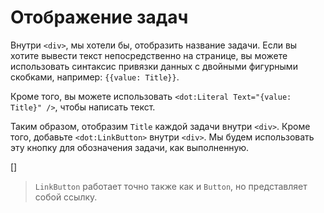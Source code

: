 ﻿Отображение задач
=================
Внутри `<div>`, мы хотели бы, отобразить название задачи. Если вы хотите вывести текст непосредственно на странице,
вы можете использовать синтаксис привязки данных с двойными фигурными скобками, например: `{{value: Title}}`.

Кроме того, вы можете использовать `<dot:Literal Text="{value: Title}" />`, чтобы написать текст.

Таким образом, отобразим `Title` каждой задачи внутри `<div>`. Кроме того, добавьте `<dot:LinkButton>` внутри `<div>`. Мы будем использовать эту кнопку для обозначения задачи, как выполненную.

[<DothtmlExercise Initial="samples/ToDoListView_Stage6.dothtml"
                  Final="samples/ToDoListView_Stage7.dothtml"
                  DisplayName="ToDoListView.dothtml"
                  ValidatorId="Lesson2Step9Validator" />]

> `LinkButton` работает точно также как и `Button`, но представляет собой ссылку.
